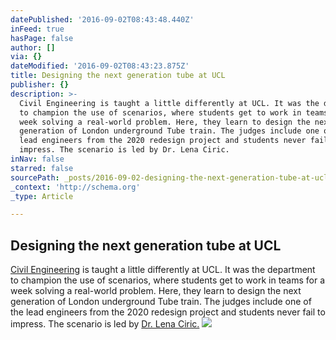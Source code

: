 ```yaml
---
datePublished: '2016-09-02T08:43:48.440Z'
inFeed: true
hasPage: false
author: []
via: {}
dateModified: '2016-09-02T08:43:23.875Z'
title: Designing the next generation tube at UCL
publisher: {}
description: >-
  Civil Engineering is taught a little differently at UCL. It was the department
  to champion the use of scenarios, where students get to work in teams for a
  week solving a real-world problem. Here, they learn to design the next
  generation of London underground Tube train. The judges include one of the
  lead engineers from the 2020 redesign project and students never fail to
  impress. The scenario is led by Dr. Lena Ciric.
inNav: false
starred: false
sourcePath: _posts/2016-09-02-designing-the-next-generation-tube-at-ucl.md
_context: 'http://schema.org'
_type: Article

---
```

## Designing the next generation tube at UCL

[Civil Engineering][0] is taught a little differently at UCL. It was the department to champion the use of scenarios, where students get to work in teams for a week solving a real-world problem. Here, they learn to design the next generation of London underground Tube train. The judges include one of the lead engineers from the 2020 redesign project and students never fail to impress. The scenario is led by [Dr. Lena Ciric.][1]
![](https://s3-us-west-2.amazonaws.com/the-grid-img/p/fe43a113cbdd7b1c954911cb29707f061deb8479.jpg)

[0]: http://www.cege.ucl.ac.uk/teaching/Pages/Degree-Programmes.aspx
[1]: https://iris.ucl.ac.uk/iris/browse/profile?upi=LCIRI23